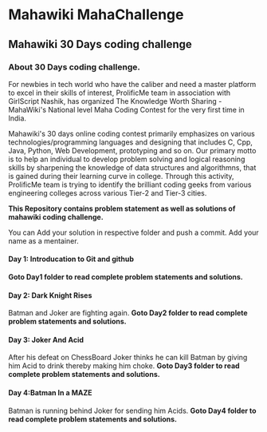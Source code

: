 #  Mahawiki MahaChallenge
## Mahawiki 30 Days coding challenge

### About 30 Days coding challenge.

For newbies in tech world who have the caliber and need a master platform to excel in their skills of interest,
ProlificMe team in association with GirlScript Nashik, has organized The Knowledge Worth Sharing - MahaWiki's National level 
Maha Coding Contest for the very first time in India.

Mahawiki's 30 days online coding contest primarily emphasizes on various technologies/programming languages
and designing that includes C, Cpp, Java, Python, Web Development, prototyping and so on. 
Our primary motto is to help an individual to develop problem solving and logical reasoning skills
by sharpening the knowledge of data structures and algorithmns, 
that is gained during their learning curve in college. Through this activity, 
ProlificMe team is trying to identify the brilliant coding geeks from various 
engineering colleges across various Tier-2 and Tier-3 cities.

<b>This Repository contains problem statement as well as solutions of mahawiki coding challenge.</b>

You can Add your solution in respective folder and push a commit.
Add your name as a mentainer.


#### Day 1: Introducation to  Git and github
  **Goto Day1 folder to read complete problem statements and solutions.**

#### Day 2: Dark Knight Rises
Batman and Joker are fighting again. 
  **Goto Day2 folder to read complete problem statements and solutions.**
 
#### Day 3: Joker And Acid
After his defeat on ChessBoard Joker thinks he can kill Batman by giving him Acid to drink thereby making him choke.
  **Goto Day3 folder to read complete problem statements and solutions.**
  
#### Day 4:Batman In a MAZE
Batman is running behind Joker for sending him Acids. 
  **Goto Day4 folder to read complete problem statements and solutions.**
